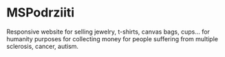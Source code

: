 # MSPodrziiti
Responsive website for selling jewelry, t-shirts, canvas bags, cups... for humanity purposes for collecting money for people suffering from multiple sclerosis, cancer, autism.
